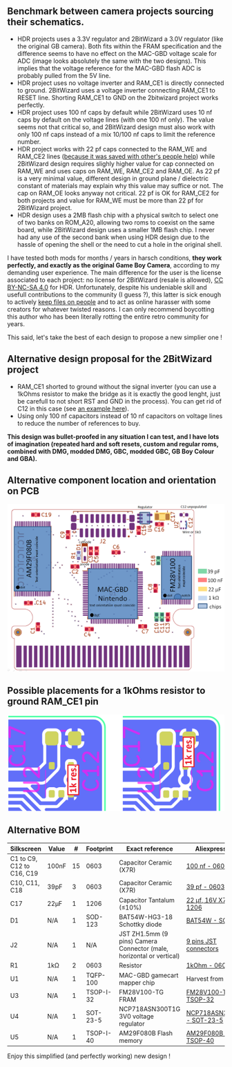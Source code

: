 ## Benchmark between camera projects sourcing their schematics.

- HDR projects uses a 3.3V regulator and 2BitWizard a 3.0V regulator (like the original GB camera). Both fits within the FRAM specification and the difference seems to have no effect on the MAC-GBD voltage scale for ADC (image looks absolutely the same with the two designs). This implies that the voltage reference for the MAC-GBD flash ADC is probably pulled from the 5V line.
- HDR project uses no voltage inverter and RAM_CE1 is directly connected to ground. 2BitWizard uses a voltage inverter connecting RAM_CE1 to RESET line. Shorting RAM_CE1 to GND on the 2bitwizard project works perfectly.
- HDR project uses 100 nf caps by default while 2BitWizard uses 10 nf caps by default on the voltage lines (with one 100 nf only). The value seems not that critical so, and 2BitWizard design must also work with only 100 nf caps instead of a mix 10/100 nf caps to limit the reference number.
- HDR project works with 22 pf caps connected to the RAM_WE and RAM_CE2 lines ([because it was saved with other's people help](/Images/22pf_cap_story.png)) while 2BitWizard design requires slighly higher value for cap connected on RAM_WE and uses caps on RAM_WE, RAM_CE2 and RAM_OE. As 22 pf is a very minimal value, different design in ground plane / dielectric constant of materials may explain why this value may suffice or not. The cap on RAM_OE looks anyway not critical. 22 pf is OK for RAM_CE2 for both projects and value for RAM_WE must be more than 22 pf for 2BitWizard project.
- HDR design uses a 2MB flash chip with a physical switch to select one of two banks on ROM_A20, allowing two roms to coexist on the same board, while 2BitWizard design uses a smaller 1MB flash chip. I never had any use of the second bank when using HDR design due to the hassle of opening the shell or the need to cut a hole in the original shell.

I have tested both mods for months / years in harsch conditions, **they work perfectly, and exactly as the original Game Boy Camera**, according to my demanding user experience. The main difference for the user is the license associated to each project: no license for 2BitWizard (resale is allowed), [CC BY-NC-SA 4.0](https://creativecommons.org/licenses/by-nc-sa/4.0/deed.en) for HDR. Unfortunately, despite his undeniable skill and usefull contributions to the community (I guess ?), this latter is sick enough to actively [keep files on people](https://github.com/HDR/Licence-Violation-Hall-Of-Shame) and to act as online harasser with some creators for whatever twisted reasons. I can only recommend boycotting this author who has been literally rotting the entire retro community for years.

This said, let's take the best of each design to propose a new simplier one !

## Alternative design proposal for the 2BitWizard project

- RAM_CE1 shorted to ground without the signal inverter (you can use a 1kOhms resistor to make the bridge as it is exactly the good lenght, just be carefull to not short RST and GND in the process). You can get rid of C12 in this case (see [an example here](/Images/While_troubleshooting.png)).
- Using only 100 nf capacitors instead of 10 nf capacitors on voltage lines to reduce the number of references to buy.

**This design was bullet-proofed in any situation I can test, and I have lots of imagination (repeated hard and soft resets, custom and regular roms, combined with DMG, modded DMG, GBC, modded GBC, GB Boy Colour and GBA).**

## Alternative component location and orientation on PCB

![](/Images/Component_placement_alternative.png)

## Possible placements for a 1kOhms resistor to ground RAM_CE1 pin

![](/Images/Resistor_placement.png)

## Alternative BOM

|Silkscreen |Value |# |Footprint |Exact reference |Aliexpress link |
|---------|---------|---------|---------|---------|---------|
|C1 to C9, C12 to C16, C19	|100nF	|15	|0603 |	Capacitor Ceramic (X7R)|[100 nf - 0603](https://fr.aliexpress.com/item/1005005690927737.html)|
|C10, C11, C18	|39pF	|3	|0603 |Capacitor Ceramic (X7R)|[39 pf - 0603](https://fr.aliexpress.com/item/1005005690927737.html)|
|C17	|22µF	|1	|1206 |Capacitor Tantalum (≤10%)	|[22 µf, 16V X7R - 1206](https://fr.aliexpress.com/item/1005006022131059.html)|
|D1	|N/A	|1	|SOD-123 |BAT54W-HG3-18 Schottky diode|[BAT54W - SOD-123](https://fr.aliexpress.com/item/1005005967484049.html)|
|J2	|N/A	|1	|N/A	|JST ZH1.5mm (9 pins)	Camera Connector (male, horizontal or vertical)|[9 pins JST connectors](https://fr.aliexpress.com/item/1005006028155508.html)|
|R1	|1kΩ	|2	|0603 |Resistor	|[1kOhm - 0603](https://fr.aliexpress.com/item/1005005677654015.html)|
|U1	|N/A	|1	|TQFP-100 |MAC-GBD gamecart mapper chip|Harvest from cart|
|U3	|N/A	|1	|TSOP-I-32 |FM28V100-TG FRAM|[FM28V100-TG - TSOP-32](https://fr.aliexpress.com/item/1005006265366983.html)|
|U4	|N/A	|1	|SOT-23-5	|NCP718ASN300T1G 3V0 voltage regulator|[NCP718ASN300T1G - SOT-23-5](https://fr.aliexpress.com/item/1005007543804480.html)|
|U5	|N/A	|1	|TSOP-I-40 |AM29F080B	Flash memory|[AM29F080B - TSOP-40](https://fr.aliexpress.com/item/1005006991297704.html)|

Enjoy this simplified (and perfectly working) new design !
